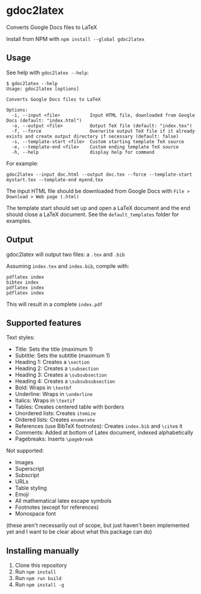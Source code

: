 # gdoc2latex

Converts Google Docs files to LaTeX

Install from NPM with `npm install --global gdoc2latex`

## Usage

See help with `gdoc2latex --help`:

```
$ gdoc2latex --help
Usage: gdoc2latex [options]

Converts Google Docs files to LaTeX

Options:
  -i, --input <file>           Input HTML file, downloaded from Google Docs (default: "index.html")
  -o, --output <file>          Output TeX file (default: "index.tex")
  -f, --force                  Overwrite output TeX file if it already exists and create output directory if necessary (default: false)
  -s, --template-start <file>  Custom starting template TeX source
  -e, --template-end <file>    Custom ending template TeX source
  -h, --help                   display help for command
```

For example:

```
gdoc2latex --input doc.html --output doc.tex --force --template-start mystart.tex --template-end myend.tex
```

The input HTML file should be downloaded from Google Docs with `File > Download > Web page (.html)`

The template start should set up and open a LaTeX document and the end should close a LaTeX document. See the `default_templates` folder for examples.

## Output

gdoc2latex will output two files: a `.tex` and `.bib`

Assuming `index.tex` and `index.bib`, compile with:

```
pdflatex index
bibtex index
pdflatex index
pdflatex index
```

This will result in a complete `index.pdf`

## Supported features

Text styles:

- Title: Sets the title (maximum 1)
- Subtitle: Sets the subtitle (maximum 1)
- Heading 1: Creates a `\section`
- Heading 2: Creates a `\subsection`
- Heading 3: Creates a `\subsubsection`
- Heading 4: Creates a `\subsubsubsection`
- Bold: Wraps in `\textbf`
- Underline: Wraps in `\underline`
- Italics: Wraps in `\textif`
- Tables: Creates centered table with borders
- Unordered lists: Creates `itemize`
- Ordered lists: Creates `enumerate`
- References (use BibTeX footnotes): Creates `index.bib` and `\cite`s it
- Comments: Added at bottom of Latex document, indexed alphabetically
- Pagebreaks: Inserts `\pagebreak`

Not supported:

- Images
- Superscript
- Subscript
- URLs
- Table styling
- Emoji
- All mathematical latex escape symbols
- Footnotes (except for references)
- Monospace font

(these aren't necessarily out of scope, but just haven't been implemented yet and I want to be clear about what this package can do)

## Installing manually

1. Clone this repository
2. Run `npm install`
3. Run `npm run build`
4. Run `npm install -g`